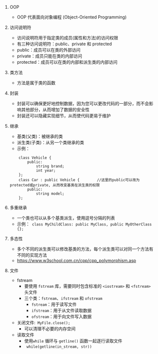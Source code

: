 1. OOP
	+ OOP 代表面向对象编程 (Object-Oriented Programming)

2. 访问说明符
	+ 访问说明符用于指定类的成员(属性和方法)的访问权限
	+ 有三种访问说明符：public、private 和 protected
	+ public：成员可以在类的外部访问
	+ private：成员只能在类的内部访问
	+ protected：成员可以在类的内部和派生类的内部访问

3. 类方法
	+ 方法是属于类的函数

4. 封装
	+ 封装可以确保更好地控制数据，因为您可以更改代码的一部分，而不会影响其他部分，从而增加了数据的安全性
	+ 封装还可以隐藏实现细节，从而使代码更易于维护

5. 继承
	+ 基类(父类)：被继承的类
	+ 派生类(子类)：从另一个类继承的类
	+ 示例：
	```
		class Vehicle {
			public:
				string brand;
				int year;
		};
		class Car : public Vehicle {		//这里的public可以改为protected或private, 从而改变基类在派生类的权限
			public:
				string model;
		};
	```

6. 多重继承
	+ 一个类也可以从多个基类派生，使用逗号分隔的列表
	+ 示例：` class MyChildClass: public MyClass, public MyOtherClass {};`

7. 多态性
	+ 多个不同的派生类可以修改基类的方法，每个派生类可以对同一个方法有不同的实现方法
	+ https://www.w3school.com.cn/cpp/cpp_polymorphism.asp

8. 文件
	+ fstream
		+ 要使用 `fstream` 库，需要同时包含标准的 `<iostream>` 和 `<fstream>` 头文件
		+ 三个类：`fstream`、`ifstream` 和 `ofstream`
			+ `fstream`：用于读写文件
			+ `ifstream`：用于从文件读取数据
			+ `ofstream`：用于向文件写入数据
	+ 关闭文件:` MyFile.close();`
		+ 可以清理不必要的内存空间
	+ 读取文件
		+ 使用`while` 循环与 `getline()` 函数一起逐行读取文件
		+ ` while(getline(in_stream, str))`
